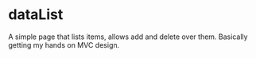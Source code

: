 dataList
========

A simple page that lists items, allows add and delete over them. Basically getting my hands on MVC design.
